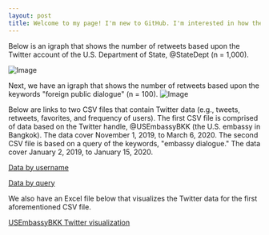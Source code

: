 ```yaml
---
layout: post
title: Welcome to my page! I'm new to GitHub. I'm interested in how the U.S. Government engages with foreign publics. 
---
```

Below is an igraph that shows the number of retweets based upon the Twitter account of the U.S. Department of State, @StateDept (n = 1,000).

![Image](https://raw.githubusercontent.com/MarcusMMS/marcusmms.github.io/master/_posts/State%20Department%20igraph.png)

Next, we have an igraph that shows the number of retweets based upon the keywords "foreign public dialogue" (n = 100).
![Image](https://raw.githubusercontent.com/MarcusMMS/marcusmms.github.io/master/Keyword%20-%20Foreign%20Public%20Dialogue.png)

Below are links to two CSV files that contain Twitter data (e.g., tweets, retweets, favorites, and frequency of users). The first CSV file is comprised of data based on the Twitter handle, @USEmbassyBKK (the U.S. embassy in Bangkok). The data cover November 1, 2019, to March 6, 2020. The second CSV file is based on a query of the keywords, "embassy dialogue." The data cover January 2, 2019, to January 15, 2020.

[Data by username](https://github.com/MarcusMMS/marcusmms.github.io/blob/master/Username%20-%20USEmbassyBKK.csv)

[Data by query](https://github.com/MarcusMMS/marcusmms.github.io/blob/master/Query%20-%20Embassydialogue.csv)

We also have an Excel file below that visualizes the Twitter data for the first aforementioned CSV file.

[USEmbassyBKK Twitter visualization](https://github.com/MarcusMMS/marcusmms.github.io/blob/master/_posts/Visualize%202.xlsx)







